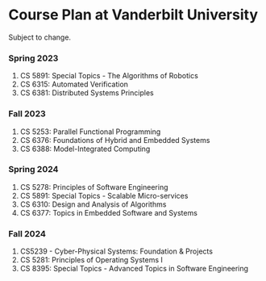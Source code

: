 # Course Plan at Vanderbilt University

Subject to change.

### Spring 2023 
1. CS 5891: Special Topics - The Algorithms of Robotics
2. CS 6315: Automated Verification
3. CS 6381: Distributed Systems Principles

### Fall 2023 
1. CS 5253: Parallel Functional Programming
2. CS 6376: Foundations of Hybrid and Embedded Systems
3. CS 6388: Model-Integrated Computing

### Spring 2024 
1. CS 5278: Principles of Software Engineering
2. CS 5891: Special Topics - Scalable Micro-services
3. CS 6310: Design and Analysis of Algorithms
4. CS 6377: Topics in Embedded Software and Systems

### Fall 2024
1. CS5239 - Cyber-Physical Systems: Foundation & Projects
2. CS 5281: Principles of Operating Systems I
3. CS 8395: Special Topics - Advanced Topics in Software Engineering
